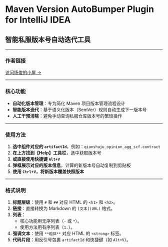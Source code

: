 # Maven Version AutoBumper Plugin for IntelliJ IDEA  
## 智能私服版本号自动迭代工具  

---

### 作者链接  
[访问扬俊的小屋 →](https://liuyangjun.blog.csdn.net/)  

---

### 核心功能  
- **自动化版本管理**：专为简化 Maven 项目版本管理流程设计  
- **智能版本迭代**：基于语义化版本（SemVer）规则自动生成下一版本号  
- **人工干预消除**：避免手动查询私服仓库版本号的繁琐操作  

---

### 使用方法  
1. **选中组件对应的 `artifactId`**，例如：`qianshuju_opinion_agg_scf.contract`  
2. **在上方找到【Help】工具栏**，选中获取版本号  
3. **或直接使用快捷键 `Alt+V`**  
4. **弹框展示对应的版本信息**，计算的新版本号自动复制到剪贴板  
5. **使用 `Ctrl+V`，将新版本覆盖快照版本**  

---

### 格式说明  
1. **标题层级**：使用 `#` 和 `##` 对应 HTML 的 `<h1>` 和 `<h2>`。  
2. **链接**：直接转换为 Markdown 的 `[文本](URL)` 格式。  
3. **列表**：  
   - 核心功能用无序列表（`-` 或 `*`）。  
   - 使用方法用有序列表（`1.`）。  
4. **强调文本**：使用 `**粗体**` 对应 HTML 的 `<strong>` 标签。  
5. **代码片段**：用反引号包裹 `artifactId` 和快捷键（如 `Alt+V`）。  
